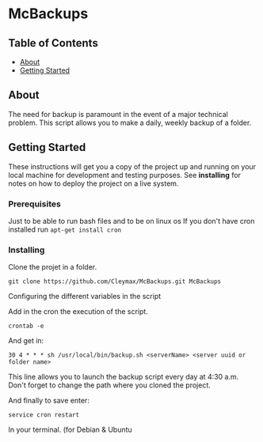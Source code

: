 # McBackups

## Table of Contents
+ [About](#about)
+ [Getting Started](#getting_started)

## About <a name = "about"></a>
The need for backup is paramount in the event of a major technical problem. This script allows you to make a daily, weekly backup of a folder.

## Getting Started <a name = "getting_started"></a>
These instructions will get you a copy of the project up and running on your local machine for development and testing purposes. See **installing** for notes on how to deploy the project on a live system.

### Prerequisites
Just to be able to run bash files and to be on linux os
If you don't have cron installed run `apt-get install cron`

### Installing
Clone the projet in a folder.
```
git clone https://github.com/Cleymax/McBackups.git McBackups
```
Configuring the different variables in the script

Add in the cron the execution of the script.
```
crontab -e
```
And get in:
```
30 4 * * * sh /usr/local/bin/backup.sh <serverName> <server uuid or folder name>
```
This line allows you to launch the backup script every day at 4:30 a.m.
Don't forget to change the path where you cloned the project.

And finally to save enter:
```
service cron restart
```
In your terminal. (for Debian & Ubuntu
